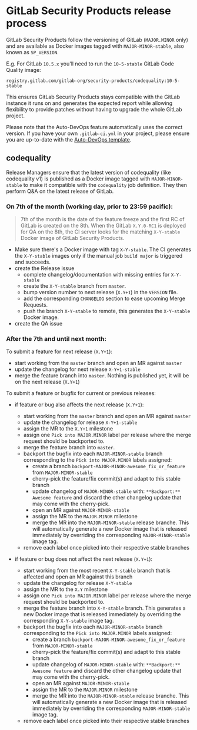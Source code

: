 # GitLab Security Products release process

GitLab Security Products follow the versioning of GitLab (`MAJOR.MINOR` only) and are available as Docker images tagged with `MAJOR-MINOR-stable`, also known as `SP_VERSION`.

E.g. For GitLab `10.5.x` you'll need to run the `10-5-stable` GitLab Code Quality image:

    registry.gitlab.com/gitlab-org/security-products/codequality:10-5-stable

This ensures GitLab Security Products stays compatible with the GitLab instance it runs on and generates the expected report while allowing flexibility to provide patches without having to upgrade the whole GitLab project.

Please note that the Auto-DevOps feature automatically uses the correct version. If you have your own `.gitlab-ci.yml` in your project, please ensure you are up-to-date with the [Auto-DevOps template](https://gitlab.com/gitlab-org/gitlab-ce/blob/master/lib/gitlab/ci/templates/Auto-DevOps.gitlab-ci.yml).

## codequality

Release Managers ensure that the latest version of codequality (like codequality
v1) is published as a Docker image tagged with `MAJOR-MINOR-stable`
to make it compatible with the `codequality` job definition.
They then perform Q&A on the latest release of GitLab.

### On 7th of the month (working day, prior to 23:59 pacific):

> 7th of the month is the date of the feature freeze and the first RC of GitLab is created on the 8th. When the GitLab `X.Y.0-RC1` is deployed for QA on the 8th, the CI server looks for the matching `X-Y-stable` Docker image of GitLab Security Products.

* Make sure there's a Docker image with tag `X-Y-stable`.
  The CI generates the `X-Y-stable` images only if the manual job `build major` is triggered and succeeds.
* create the Release issue
    * complete changelog/documentation with missing entries for `X-Y-stable`
    * create the `X-Y-stable` branch from `master`.
    * bump version number to next release (`X.Y+1`) in the `VERSION` file.
    * add the corresponding `CHANGELOG` section to ease upcoming Merge Requests.
    * push the branch `X-Y-stable` to remote, this generates the `X-Y-stable` Docker image.
* create the QA issue

### After the 7th and until next month:

To submit a feature for next release (`X.Y+1`):
  - start working from the `master` branch and open an MR against `master`
  - update the changelog for next release `X-Y+1-stable`
  - merge the feature branch into `master`. Nothing is published yet, it will be on the next release (`X.Y+1`)

To submit a feature or bugfix for current or previous releases:
  - if feature or bug also affects the next release (`X.Y+1`):
    - start working from the `master` branch and open an MR against `master`
    - update the changelog for release `X-Y+1-stable`
    - assign the MR to the `X.Y+1` milestone
    - assign one `Pick into MAJOR.MINOR` label per release where the merge request should be backported to.
    - merge the feature branch into `master`.
    - backport the bugfix into each `MAJOR-MINOR-stable` branch corresponding to the `Pick into MAJOR.MINOR` labels assigned:
      - create a branch `backport-MAJOR-MINOR-awesome_fix_or_feature` from `MAJOR-MINOR-stable`
      - cherry-pick the feature/fix commit(s) and adapt to this stable branch
      - update changelog of `MAJOR-MINOR-stable` with: `**Backport:** Awesome feature` and discard the other changelog update that may come with the cherry-pick.
      - open an MR against `MAJOR-MINOR-stable`
      - assign the MR to the `MAJOR.MINOR` milestone
      - merge the MR into the `MAJOR-MINOR-stable` release branche. This will automatically generate a new Docker image
      that is released immediately by overriding the corresponding `MAJOR-MINOR-stable` image tag.
    - remove each label once picked into their respective stable branches

  - if feature or bug does not affect the next release (`X.Y+1`):
    - start working from the most recent `X-Y-stable` branch that is affected and open an MR against this branch
    - update the changelog for release `X-Y-stable`
    - assign the MR to the `X.Y` milestone
    - assign one `Pick into MAJOR.MINOR` label per release where the merge request should be backported to.
    - merge the feature branch into `X-Y-stable` branch. This generates a new Docker image that is released immediately by overriding the corresponding `X-Y-stable` image tag.
    - backport the bugfix into each `MAJOR-MINOR-stable` branch corresponding to the `Pick into MAJOR.MINOR` labels assigned:
      - create a branch `backport-MAJOR-MINOR-awesome_fix_or_feature` from `MAJOR-MINOR-stable`
      - cherry-pick the feature/fix commit(s) and adapt to this stable branch
      - update changelog of `MAJOR-MINOR-stable` with: `**Backport:** Awesome feature` and discard the other changelog update that may come with the cherry-pick.
      - open an MR against `MAJOR-MINOR-stable`
      - assign the MR to the `MAJOR.MINOR` milestone
      - merge the MR into the `MAJOR-MINOR-stable` release branche. This will automatically generate a new Docker image
      that is released immediately by overriding the corresponding `MAJOR-MINOR-stable` image tag.
    - remove each label once picked into their respective stable branches
